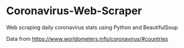 # Coronavirus-Web-Scraper

Web scraping daily coronavirus stats using Python and BeautifulSoup

Data from https://www.worldometers.info/coronavirus/#countries

